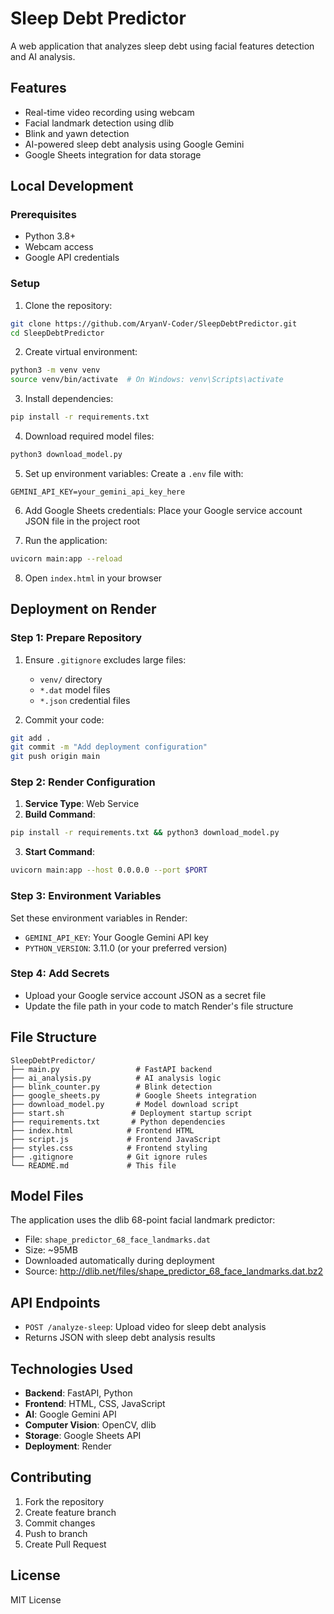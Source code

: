 # Sleep Debt Predictor

A web application that analyzes sleep debt using facial features detection and AI analysis.

## Features

- Real-time video recording using webcam
- Facial landmark detection using dlib
- Blink and yawn detection
- AI-powered sleep debt analysis using Google Gemini
- Google Sheets integration for data storage

## Local Development

### Prerequisites

- Python 3.8+
- Webcam access
- Google API credentials

### Setup

1. Clone the repository:
```bash
git clone https://github.com/AryanV-Coder/SleepDebtPredictor.git
cd SleepDebtPredictor
```

2. Create virtual environment:
```bash
python3 -m venv venv
source venv/bin/activate  # On Windows: venv\Scripts\activate
```

3. Install dependencies:
```bash
pip install -r requirements.txt
```

4. Download required model files:
```bash
python3 download_model.py
```

5. Set up environment variables:
Create a `.env` file with:
```
GEMINI_API_KEY=your_gemini_api_key_here
```

6. Add Google Sheets credentials:
Place your Google service account JSON file in the project root

7. Run the application:
```bash
uvicorn main:app --reload
```

8. Open `index.html` in your browser

## Deployment on Render

### Step 1: Prepare Repository

1. Ensure `.gitignore` excludes large files:
   - `venv/` directory
   - `*.dat` model files
   - `*.json` credential files

2. Commit your code:
```bash
git add .
git commit -m "Add deployment configuration"
git push origin main
```

### Step 2: Render Configuration

1. **Service Type**: Web Service
2. **Build Command**: 
```bash
pip install -r requirements.txt && python3 download_model.py
```
3. **Start Command**:
```bash
uvicorn main:app --host 0.0.0.0 --port $PORT
```

### Step 3: Environment Variables

Set these environment variables in Render:

- `GEMINI_API_KEY`: Your Google Gemini API key
- `PYTHON_VERSION`: 3.11.0 (or your preferred version)

### Step 4: Add Secrets

- Upload your Google service account JSON as a secret file
- Update the file path in your code to match Render's file structure

## File Structure

```
SleepDebtPredictor/
├── main.py                 # FastAPI backend
├── ai_analysis.py          # AI analysis logic
├── blink_counter.py        # Blink detection
├── google_sheets.py        # Google Sheets integration
├── download_model.py       # Model download script
├── start.sh               # Deployment startup script
├── requirements.txt       # Python dependencies
├── index.html            # Frontend HTML
├── script.js             # Frontend JavaScript
├── styles.css            # Frontend styling
├── .gitignore            # Git ignore rules
└── README.md             # This file
```

## Model Files

The application uses the dlib 68-point facial landmark predictor:
- File: `shape_predictor_68_face_landmarks.dat`
- Size: ~95MB
- Downloaded automatically during deployment
- Source: http://dlib.net/files/shape_predictor_68_face_landmarks.dat.bz2

## API Endpoints

- `POST /analyze-sleep`: Upload video for sleep debt analysis
- Returns JSON with sleep debt analysis results

## Technologies Used

- **Backend**: FastAPI, Python
- **Frontend**: HTML, CSS, JavaScript
- **AI**: Google Gemini API
- **Computer Vision**: OpenCV, dlib
- **Storage**: Google Sheets API
- **Deployment**: Render

## Contributing

1. Fork the repository
2. Create feature branch
3. Commit changes
4. Push to branch
5. Create Pull Request

## License

MIT License
